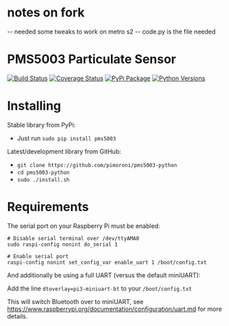 # notes on fork
-- needed some tweaks to work on metro s2
-- code.py is the file needed

# PMS5003 Particulate Sensor

[![Build Status](https://travis-ci.com/pimoroni/pms5003-python.svg?branch=master)](https://travis-ci.com/pimoroni/pms5003-python)
[![Coverage Status](https://coveralls.io/repos/github/pimoroni/pms5003-python/badge.svg?branch=master)](https://coveralls.io/github/pimoroni/pms5003-python?branch=master)
[![PyPi Package](https://img.shields.io/pypi/v/pms5003.svg)](https://pypi.python.org/pypi/pms5003)
[![Python Versions](https://img.shields.io/pypi/pyversions/pms5003.svg)](https://pypi.python.org/pypi/pms5003)

# Installing

Stable library from PyPi:

* Just run `sudo pip install pms5003`

Latest/development library from GitHub:

* `git clone https://github.com/pimoroni/pms5003-python`
* `cd pms5003-python`
* `sudo ./install.sh`

# Requirements

The serial port on your Raspberry Pi must be enabled:

```
# Disable serial terminal over /dev/ttyAMA0
sudo raspi-config nonint do_serial 1

# Enable serial port
raspi-config nonint set_config_var enable_uart 1 /boot/config.txt
```

And additionally be using a full UART (versus the default miniUART):

Add the line `dtoverlay=pi3-miniuart-bt` to your `/boot/config.txt`

This will switch Bluetooth over to miniUART, see https://www.raspberrypi.org/documentation/configuration/uart.md for more details.
